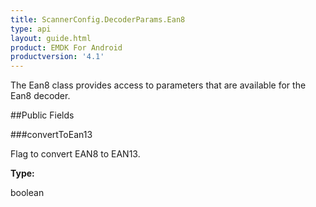 ```yaml
---
title: ScannerConfig.DecoderParams.Ean8
type: api
layout: guide.html
product: EMDK For Android
productversion: '4.1'
---
```



The Ean8 class provides access to parameters that are available for
 the Ean8 decoder.

##Public Fields

###convertToEan13

Flag to convert EAN8 to EAN13.

**Type:**

boolean












